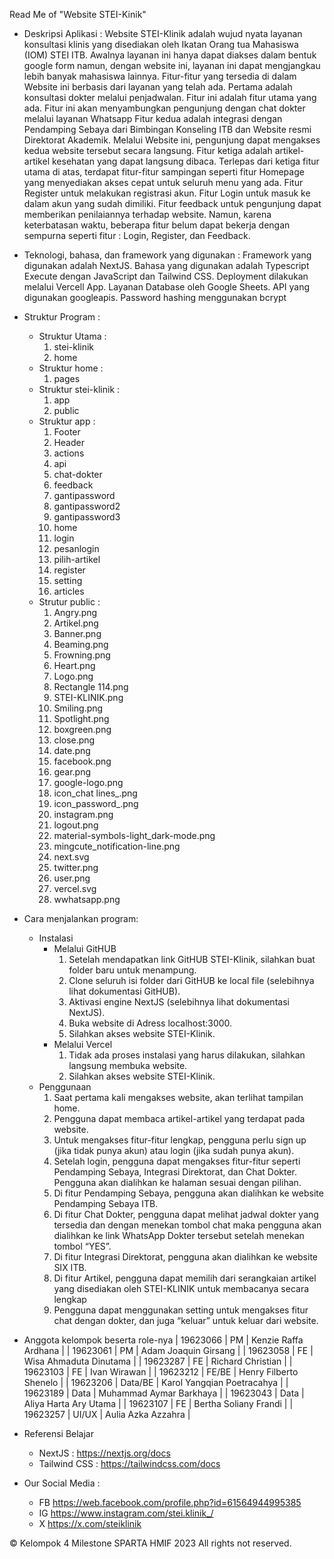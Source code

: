 Read Me of "Website STEI-Kinik"

- Deskripsi Aplikasi :
    Website STEI-Klinik adalah wujud nyata layanan konsultasi klinis yang disediakan oleh Ikatan Orang tua Mahasiswa (IOM) STEI ITB. Awalnya layanan ini hanya dapat diakses dalam bentuk google form namun, dengan website ini, layanan ini dapat mengjangkau lebih banyak mahasiswa lainnya. Fitur-fitur yang tersedia di dalam Website ini berbasis dari layanan yang telah ada. Pertama adalah konsultasi dokter melalui penjadwalan. Fitur ini adalah fitur utama yang ada. Fitur ini akan menyambungkan pengunjung dengan chat dokter melalui layanan Whatsapp Fitur kedua adalah integrasi dengan Pendamping Sebaya dari Bimbingan Konseling ITB dan Website resmi Direktorat Akademik. Melalui Website ini, pengunjung dapat mengakses kedua website tersebut secara langsung. Fitur ketiga adalah artikel-artikel kesehatan yang dapat langsung dibaca.
    Terlepas dari ketiga fitur utama di atas, terdapat fitur-fitur sampingan seperti fitur Homepage yang menyediakan akses cepat untuk seluruh menu  yang ada. Fitur Register untuk melakukan registrasi akun. Fitur Login untuk masuk ke dalam akun yang sudah dimiliki. Fitur feedback untuk pengunjung dapat memberikan penilaiannya terhadap website.
    Namun, karena keterbatasan waktu, beberapa fitur belum dapat bekerja dengan sempurna seperti fitur : Login, Register, dan Feedback.

- Teknologi, bahasa, dan framework yang digunakan :
    Framework yang digunakan adalah NextJS. Bahasa yang digunakan adalah Typescript Execute dengan JavaScript dan Tailwind CSS. Deployment dilakukan melalui Vercell App. Layanan Database oleh Google Sheets. API yang digunakan googleapis. Password hashing menggunakan bcrypt

- Struktur Program :
    - Struktur Utama :
        1. stei-klinik
        2. home
    - Struktur home :
        1. pages
    - Struktur stei-klinik :
        1. app
        2. public
    - Struktur app :
        1. Footer
        2. Header
        3. actions
        4. api
        5. chat-dokter
        6. feedback
        7. gantipassword
        8. gantipassword2
        9. gantipassword3
        10. home
        11. login
        12. pesanlogin
        13. pilih-artikel
        14. register
        15. setting
        16. articles
    - Strutur public :
        1. Angry.png
        2. Artikel.png
        3. Banner.png
        4. Beaming.png
        5. Frowning.png
        6. Heart.png
        7. Logo.png
        8. Rectangle 114.png
        8. STEI-KLINIK.png
        9. Smiling.png
        10. Spotlight.png
        11. boxgreen.png
        12. close.png
        13. date.png
        14. facebook.png
        15. gear.png
        16. google-logo.png
        17. icon_chat lines_.png
        18. icon_password_.png
        19. instagram.png
        20. logout.png
        21. material-symbols-light_dark-mode.png
        22. mingcute_notification-line.png
        23. next.svg
        24. twitter.png
        25. user.png
        26. vercel.svg
        27. wwhatsapp.png

- Cara menjalankan program: 
    - Instalasi
        - Melalui GitHUB
            1. Setelah mendapatkan link GitHUB STEI-Klinik, silahkan buat folder baru untuk menampung.
            2. Clone seluruh isi folder dari GitHUB ke local file (selebihnya lihat dokumentasi GitHUB).
            3. Aktivasi engine NextJS (selebihnya lihat dokumentasi NextJS).
            4. Buka website di Adress localhost:3000.
            5. Silahkan akses website STEI-Klinik.
        - Melalui Vercel
            1. Tidak ada proses instalasi yang harus dilakukan, silahkan langsung membuka website.
            2. Silahkan akses website STEI-Klinik.
    - Penggunaan 
        1. Saat pertama kali mengakses website, akan terlihat tampilan home.
        2. Pengguna dapat membaca artikel-artikel yang terdapat pada website.
        3. Untuk mengakses fitur-fitur lengkap, pengguna perlu sign up (jika tidak punya akun) atau login (jika sudah punya akun).
        4. Setelah login, pengguna dapat mengakses fitur-fitur seperti Pendamping Sebaya, Integrasi Direktorat, dan Chat Dokter. Pengguna akan dialihkan ke halaman sesuai dengan pilihan.  
        5. Di fitur Pendamping Sebaya, pengguna akan dialihkan ke website Pendamping Sebaya ITB.
        6. Di fitur Chat Dokter, pengguna dapat melihat jadwal dokter yang tersedia dan dengan menekan tombol chat maka pengguna akan dialihkan ke link WhatsApp Dokter tersebut setelah menekan tombol “YES”.
        7. Di fitur Integrasi Direktorat, pengguna akan dialihkan ke website SIX ITB.
        8. Di  fitur Artikel, pengguna dapat memilih dari serangkaian artikel yang disediakan oleh STEI-KLINIK untuk membacanya secara lengkap
        9.  Pengguna dapat menggunakan setting untuk mengakses fitur chat dengan dokter, dan juga “keluar” untuk keluar dari website.


- Anggota kelompok beserta role-nya
 | 19623066 | PM | Kenzie Raffa Ardhana |
 | 19623061 | PM | Adam Joaquin Girsang |
 | 19623058 | FE | Wisa Ahmaduta Dinutama |
 | 19623287 | FE | Richard Christian |
 | 19623103 | FE | Ivan Wirawan |
 | 19623212 | FE/BE | Henry Filberto Shenelo |
 | 19623206 | Data/BE | Karol Yangqian Poetracahya |
 | 19623189 | Data | Muhammad Aymar Barkhaya |
 | 19623043 | Data | Aliya Harta Ary Utama |
 | 19623107 | FE | Bertha Soliany Frandi |
 | 19623257 | UI/UX | Aulia Azka Azzahra |

 - Referensi Belajar
    - NextJS : https://nextjs.org/docs
    - Tailwind CSS : https://tailwindcss.com/docs

- Our Social Media :
    - FB
    https://web.facebook.com/profile.php?id=61564944995385
    - IG
    https://www.instagram.com/stei.klinik_/
    - X
    https://x.com/steiklinik

© Kelompok 4 Milestone SPARTA HMIF 2023
All rights not reserved.

